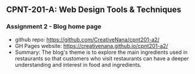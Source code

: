 ## CPNT-201-A: Web Design Tools & Techniques
### Assignment 2 - Blog home page
 * github repo: https://github.com/CreativeNana/cpnt201-a2/
 * GH Pages website: https://creativenana.github.io/cpnt201-a2/
 * Summary: The blog's theme is to explore the main ingredients used in restaurants so that customers who visit restaurants can have a deeper understanding and interest in food and ingredients.
